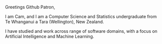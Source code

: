 
Greetings Github Patron,

I am Cam, and I am a Computer Science and Statistics undergraduate from Te Whanganui a Tara (Wellington), New Zealand. 

I have studied and work across range of software domains, with a focus on Artificial Intelligence and Machine Learning.

